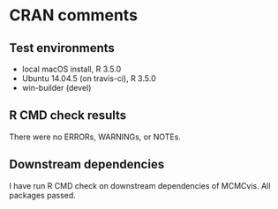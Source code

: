 CRAN comments
====


## Test environments
* local macOS install, R 3.5.0
* Ubuntu 14.04.5 (on travis-ci), R 3.5.0
* win-builder (devel)


## R CMD check results

There were no ERRORs, WARNINGs, or NOTEs.


## Downstream dependencies

I have run R CMD check on downstream dependencies of MCMCvis. All packages passed.

